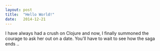 ```yaml
---
layout: post
title:  "Hello World!"
date:   2014-12-21 
---
```

I have always had a crush on Clojure and now, I finally summoned the courage to ask her out on a date. You'll have to wait to see how the saga ends ..
